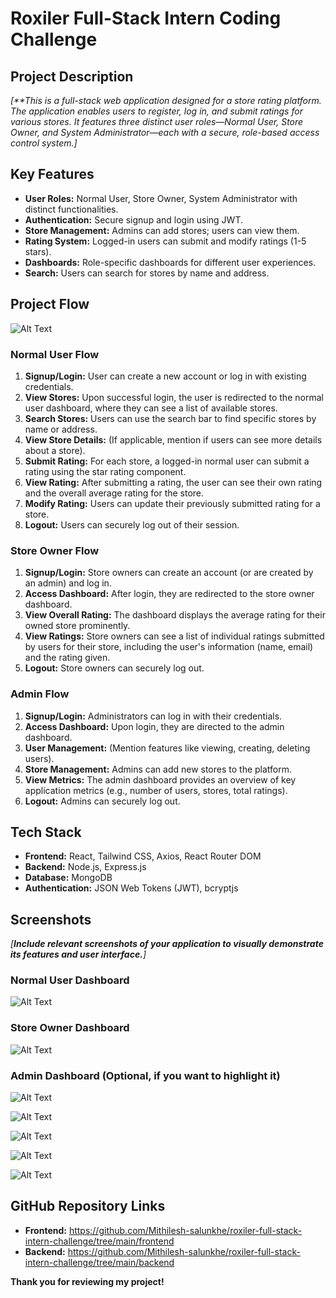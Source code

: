 # Roxiler Full-Stack Intern Coding Challenge

## Project Description

_[**This is a full-stack web application designed for a store rating platform. The application enables users to register, log in, and submit ratings for various stores. It features three distinct user roles—Normal User, Store Owner, and System Administrator—each with a secure, role-based access control system.]_

## Key Features

* **User Roles:** Normal User, Store Owner, System Administrator with distinct functionalities.
* **Authentication:** Secure signup and login using JWT.
* **Store Management:** Admins can add stores; users can view them.
* **Rating System:** Logged-in users can submit and modify ratings (1-5 stars).
* **Dashboards:** Role-specific dashboards for different user experiences.
* **Search:** Users can search for stores by name and address.

## Project Flow

![Alt Text](https://github.com/Mithilesh-salunkhe/roxiler-full-stack-intern-challenge/raw/main/frontend/src/assets/Screenshot%202025-08-22%20125317.png)

### Normal User Flow
1.  **Signup/Login:** User can create a new account or log in with existing credentials.
2.  **View Stores:** Upon successful login, the user is redirected to the normal user dashboard, where they can see a list of available stores.
3.  **Search Stores:** Users can use the search bar to find specific stores by name or address.
4.  **View Store Details:** (If applicable, mention if users can see more details about a store).
5.  **Submit Rating:** For each store, a logged-in normal user can submit a rating using the star rating component.
6.  **View Rating:** After submitting a rating, the user can see their own rating and the overall average rating for the store.
7.  **Modify Rating:** Users can update their previously submitted rating for a store.
8.  **Logout:** Users can securely log out of their session.

### Store Owner Flow
1.  **Signup/Login:** Store owners can create an account (or are created by an admin) and log in.
2.  **Access Dashboard:** After login, they are redirected to the store owner dashboard.
3.  **View Overall Rating:** The dashboard displays the average rating for their owned store prominently.
4.  **View Ratings:** Store owners can see a list of individual ratings submitted by users for their store, including the user's information (name, email) and the rating given.
5.  **Logout:** Store owners can securely log out.

### Admin Flow
1.  **Signup/Login:** Administrators can log in with their credentials.
2.  **Access Dashboard:** Upon login, they are directed to the admin dashboard.
3.  **User Management:** (Mention features like viewing, creating, deleting users).
4.  **Store Management:** Admins can add new stores to the platform.
5.  **View Metrics:** The admin dashboard provides an overview of key application metrics (e.g., number of users, stores, total ratings).
6.  **Logout:** Admins can securely log out.

## Tech Stack

* **Frontend:** React, Tailwind CSS, Axios, React Router DOM
* **Backend:** Node.js, Express.js
* **Database:** MongoDB
* **Authentication:** JSON Web Tokens (JWT), bcryptjs

## Screenshots

_[**Include relevant screenshots of your application to visually demonstrate its features and user interface.**]_

### Normal User Dashboard

![Alt Text](https://github.com/Mithilesh-salunkhe/roxiler-full-stack-intern-challenge/raw/main/frontend/src/assets/Screenshot%202025-08-22%20125722.png)

### Store Owner Dashboard
![Alt Text](https://github.com/Mithilesh-salunkhe/roxiler-full-stack-intern-challenge/raw/main/frontend/src/assets/Screenshot%202025-08-22%20125816.png)


### Admin Dashboard (Optional, if you want to highlight it)
![Alt Text](https://github.com/Mithilesh-salunkhe/roxiler-full-stack-intern-challenge/raw/main/frontend/src/assets/Screenshot%202025-08-22%20125518.png)

![Alt Text](https://github.com/Mithilesh-salunkhe/roxiler-full-stack-intern-challenge/raw/main/frontend/src/assets/Screenshot%202025-08-22%20125537.png)

![Alt Text](https://github.com/Mithilesh-salunkhe/roxiler-full-stack-intern-challenge/raw/main/frontend/src/assets/Screenshot%202025-08-22%20125557.png)

![Alt Text](https://github.com/Mithilesh-salunkhe/roxiler-full-stack-intern-challenge/raw/main/frontend/src/assets/Screenshot%202025-08-22%20125625.png)

![Alt Text](https://github.com/Mithilesh-salunkhe/roxiler-full-stack-intern-challenge/raw/main/frontend/src/assets/Screenshot%202025-08-22%20125643.png)



## GitHub Repository Links

* **Frontend:** https://github.com/Mithilesh-salunkhe/roxiler-full-stack-intern-challenge/tree/main/frontend
* **Backend:** https://github.com/Mithilesh-salunkhe/roxiler-full-stack-intern-challenge/tree/main/backend


**Thank you for reviewing my project!**
